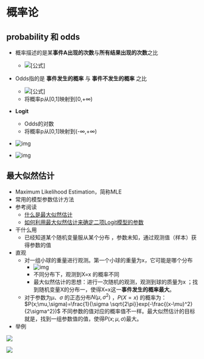 # 概率论

## probability 和 odds

- 概率描述的是某**事件A出现的次数**与**所有结果出现的次数**之比
  - ![[公式]](https://www.zhihu.com/equation?tex=P%28A%29%3D%5Cfrac%7BNumber+%5C%3B+of%5C%3B+Event+A%7D%7BTotal+%5C%3B+Number+%5C%3B+of+%5C%3B+Events%7D)
- Odds指的是 **事件发生的概率** 与 **事件不发生的概率** 之比
  - ![[公式]](https://www.zhihu.com/equation?tex=Odds%3D%5Cfrac%7BProbability+%5C%3B+of+%5C%3B+event%7D%7BProbability+%5C%3B+of+%5C%3B+no+%5C%3B+event%7D+%3D+%5Cfrac%7BP%7D%7B1-P%7D)
  - 将概率p从[0,1]映射到[0,+∞)
- **Logit**
  - Odds的对数
  - 将概率p从[0,1]映射到(-∞,+∞)

- ![img](https://pic4.zhimg.com/80/v2-74e0606a7398193a0e2b1ed09be6eb37_720w.jpg)
- ![img](https://pic2.zhimg.com/80/v2-2ae27d2567c98665cc4f254def4ce8c1_720w.jpg)

## 最大似然估计

- Maximum Likelihood Estimation，简称MLE
- 常用的模型参数估计方法
- 参考阅读
  - [什么是最大似然估计](https://mp.weixin.qq.com/s?__biz=MzU5ODA0OTU1NQ==&mid=2247484201&idx=1&sn=91a3c5862dcac3940f2282ee7145284f&chksm=fe4b5555c93cdc4364ed3e8b6b963dc275f8bd92e7c06bae8687e064ee086cffaab35dfb39d9&token=360752209&lang=zh_CN&scene=21#wechat_redirect)
  - [如何利用最大似然估计来确定二项Logit模型的参数](https://mp.weixin.qq.com/s?__biz=MzU5ODA0OTU1NQ==&mid=2247484211&idx=1&sn=795f56aa11405f1f30602a978d2ccd8c&chksm=fe4b554fc93cdc596bfad31d28bc1aefd5ff9e68bf492287c54e7c16fbc936585f43278db289&token=457707948&lang=zh_CN#rd)
- 干什么用
  - 已经知道某个随机变量服从某个分布 ，参数未知，通过观测值（样本）获得参数的值
- 直观
  - 对一组小球的重量进行观测。第一个小球的重量为x，它可能是哪个分布
    - ![img](https://mmbiz.qpic.cn/mmbiz_png/kXLUqvib721IPibeI2KDuTdr5gicRxU8nZvh7tBULcrgtDSicibx1xEkoJEsvGCBNzqSVjX2DZNKWE45E4s57odvedw/640?wx_fmt=png&tp=webp&wxfrom=5&wx_lazy=1&wx_co=1)
    - 不同分布下，观测到X=x 的概率不同
    - 最大似然估计的思想：进行一次随机的观测，观测到球的质量为x ；找到随机变量X的分布一，使得X=x这一**事件发生的概率最大**。
  - 对于参数为$\mu$、$\sigma$ 的正态分布$N(\mu,\sigma^2)$ ，$P(X=x)$ 的概率为：$P(x;\mu,\sigma)=\frac{1}{\sigma \sqrt{2\pi}}exp(-\frac{(x-\mu)^2}{2\sigma^2})$  不同参数的值对应的概率值不一样。最大似然估计的目标就是，找到一组参数值的值，使得$P(x;\mu,\sigma)$最大。 
- 举例

![](F:\reference\Notes-for-NLP-Basics\pic\MLE_1.jpg)

![](F:\reference\Notes-for-NLP-Basics\pic\MLE_2.jpg)

